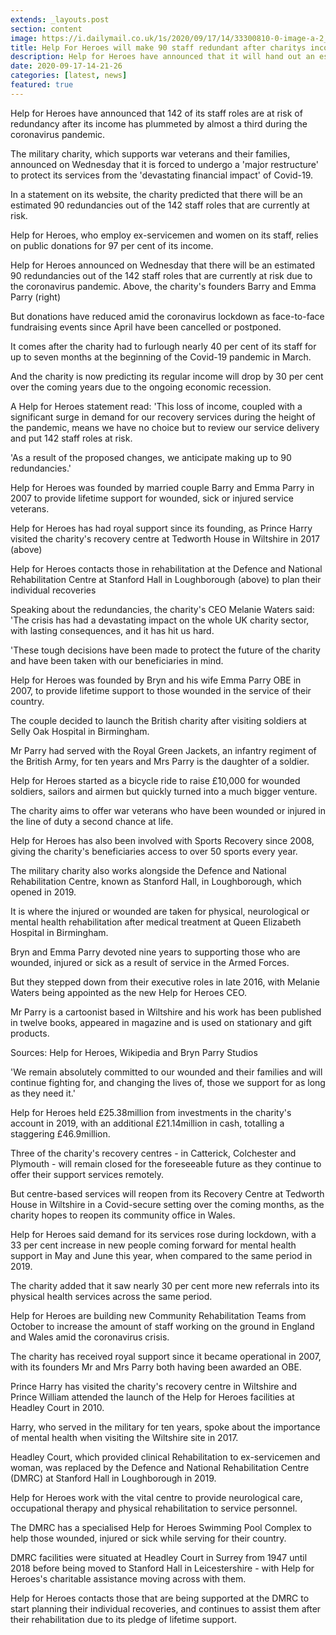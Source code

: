 ```yaml
---
extends: _layouts.post
section: content
image: https://i.dailymail.co.uk/1s/2020/09/17/14/33300810-0-image-a-2_1600347690476.jpg 
title: Help For Heroes will make 90 staff redundant after charitys income dropped during Covid pandemic 
description: Help for Heroes have announced that it will hand out an estimated 90 redundancies, as 142 staff roles are currently at risk due to its income plummeting during the coronavirus pandemic. 
date: 2020-09-17-14-21-26 
categories: [latest, news] 
featured: true 
--- 
```

Help for Heroes have announced that 142 of its staff roles are at risk of redundancy after its income has plummeted by almost a third during the coronavirus pandemic.

The military charity, which supports war veterans and their families, announced on Wednesday that it is forced to undergo a 'major restructure' to protect its services from the 'devastating financial impact' of Covid-19.

In a statement on its website, the charity predicted that there will be an estimated 90 redundancies out of the 142 staff roles that are currently at risk.

Help for Heroes, who employ ex-servicemen and women on its staff, relies on public donations for 97 per cent of its income.

Help for Heroes announced on Wednesday that there will be an estimated 90 redundancies out of the 142 staff roles that are currently at risk due to the coronavirus pandemic. Above, the charity's founders Barry and Emma Parry (right)

But donations have reduced amid the coronavirus lockdown as face-to-face fundraising events since April have been cancelled or postponed.

It comes after the charity had to furlough nearly 40 per cent of its staff for up to seven months at the beginning of the Covid-19 pandemic in March.

And the charity is now predicting its regular income will drop by 30 per cent over the coming years due to the ongoing economic recession.

A Help for Heroes statement read: 'This loss of income, coupled with a significant surge in demand for our recovery services during the height of the pandemic, means we have no choice but to review our service delivery and put 142 staff roles at risk. 

'As a result of the proposed changes, we anticipate making up to 90 redundancies.' 

Help for Heroes was founded by married couple Barry and Emma Parry in 2007 to provide lifetime support for wounded, sick or injured service veterans.

Help for Heroes has had royal support since its founding, as Prince Harry visited the charity's recovery centre at Tedworth House in Wiltshire in 2017 (above)

Help for Heroes contacts those in rehabilitation at the Defence and National Rehabilitation Centre at Stanford Hall in Loughborough (above) to plan their individual recoveries

Speaking about the redundancies, the charity's CEO Melanie Waters said: 'The crisis has had a devastating impact on the whole UK charity sector, with lasting consequences, and it has hit us hard. 

'These tough decisions have been made to protect the future of the charity and have been taken with our beneficiaries in mind.

Help for Heroes was founded by Bryn and his wife Emma Parry OBE in 2007, to provide lifetime support to those wounded in the service of their country.

The couple decided to launch the British charity after visiting soldiers at Selly Oak Hospital in Birmingham.

Mr Parry had served with the Royal Green Jackets, an infantry regiment of the British Army, for ten years and Mrs Parry is the daughter of a soldier.

Help for Heroes started as a bicycle ride to raise £10,000 for wounded soldiers, sailors and airmen but quickly turned into a much bigger venture.

The charity aims to offer war veterans who have been wounded or injured in the line of duty a second chance at life. 



Help for Heroes has also been involved with Sports Recovery since 2008, giving the charity's beneficiaries access to over 50 sports every year. 

The military charity also works alongside the Defence and National Rehabilitation Centre, known as Stanford Hall, in Loughborough, which opened in 2019.

It is where the injured or wounded are taken for physical, neurological or mental health rehabilitation after medical treatment at Queen Elizabeth Hospital in Birmingham.

Bryn and Emma Parry devoted nine years to supporting those who are wounded, injured or sick as a result of service in the Armed Forces.

But they stepped down from their executive roles in late 2016, with Melanie Waters being appointed as the new Help for Heroes CEO.

Mr Parry is a cartoonist based in Wiltshire and his work has been published in twelve books, appeared in magazine and is used on stationary and gift products.

Sources: Help for Heroes, Wikipedia and Bryn Parry Studios

'We remain absolutely committed to our wounded and their families and will continue fighting for, and changing the lives of, those we support for as long as they need it.' 

Help for Heroes held £25.38million from investments in the charity's account in 2019, with an additional £21.14million in cash, totalling a staggering £46.9million.

Three of the charity's recovery centres - in Catterick, Colchester and Plymouth - will remain closed for the foreseeable future as they continue to offer their support services remotely.

But centre-based services will reopen from its Recovery Centre at Tedworth House in Wiltshire in a Covid-secure setting over the coming months, as the charity hopes to reopen its community office in Wales. 

Help for Heroes said demand for its services rose during lockdown, with a 33 per cent increase in new people coming forward for mental health support in May and June this year, when compared to the same period in 2019.

The charity added that it saw nearly 30 per cent more new referrals into its physical health services across the same period. 

Help for Heroes are building new Community Rehabilitation Teams from October to increase the amount of staff working on the ground in England and Wales amid the coronavirus crisis.

The charity has received royal support since it became operational in 2007, with its founders Mr and Mrs Parry both having been awarded an OBE. 

Prince Harry has visited the charity's recovery centre in Wiltshire and Prince William attended the launch of the Help for Heroes facilities at Headley Court in 2010.

Harry, who served in the military for ten years, spoke about the importance of mental health when visiting the Wiltshire site in 2017.

Headley Court, which provided clinical Rehabilitation to ex-servicemen and woman, was replaced by the Defence and National Rehabilitation Centre (DMRC) at Stanford Hall in Loughborough in 2019.

Help for Heroes work with the vital centre to provide neurological care, occupational therapy and physical rehabilitation to service personnel.

The DMRC has a specialised Help for Heroes Swimming Pool Complex to help those wounded, injured or sick while serving for their country.

 DMRC facilities were situated at Headley Court in Surrey from 1947 until 2018 before being moved to Stanford Hall in Leicestershire - with Help for Heroes's charitable assistance moving across with them.

Help for Heroes contacts those that are being supported at the DMRC to start planning their individual recoveries, and continues to assist them after their rehabilitation due to its pledge of lifetime support.

